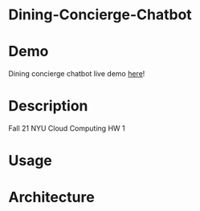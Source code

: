 # Dining-Concierge-Chatbot

# Demo

Dining concierge chatbot live demo [here](https://youtu.be/7EnJeuZdgwk)!

# Description

Fall 21 NYU Cloud Computing HW 1

# Usage

# Architecture
